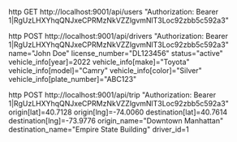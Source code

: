 

http GET http://localhost:9001/api/users "Authorization: Bearer 1|RgUzLHXYhqQNJxeCPRMzNkVZZlgvmNlT3Loc92zbb5c592a3"

http POST http://localhost:9001/api/drivers "Authorization: Bearer 1|RgUzLHXYhqQNJxeCPRMzNkVZZlgvmNlT3Loc92zbb5c592a3" name="John Doe" license_number="DL123456" status="active" vehicle_info[year]=2022 vehicle_info[make]="Toyota" vehicle_info[model]="Camry" vehicle_info[color]="Silver" vehicle_info[plate_number]="ABC123"

http POST http://localhost:9001/api/trip "Authorization: Bearer 1|RgUzLHXYhqQNJxeCPRMzNkVZZlgvmNlT3Loc92zbb5c592a3" origin[lat]=40.7128 origin[lng]=-74.0060 destination[lat]=40.7614 destination[lng]=-73.9776 origin_name="Downtown Manhattan" destination_name="Empire State Building" driver_id=1
